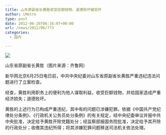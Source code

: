 ```yaml
---
title: 山东原副省长黄胜收受巨额钱物、道德败坏被双开
author: iMetro
type: post
date: 2012-06-26T06:16:07+00:00
url: /news/2012/06/773
categories:
  - 国内

---
```

![][1]

山东省原副省长黄胜（图片来源：齐鲁网）

新华网北京6月25日电日前，中共中央纪委对山东省原副省长黄胜严重违纪违法问题进行了立案检查。

经查，黄胜利用职务上的便利为他人谋取利益，收受巨额钱物，并给国家造成严重经济损失；道德败坏。

黄胜的上述行为已构成严重违纪，其中有的问题已涉嫌犯罪。依据《中国共产党纪律处分条例》、《行政机关公务员处分条例》的有关规定，经中央纪委审议并报中共中央批准，决定给予黄胜开除党籍处分；经监察部报国务院批准，决定给予其开除的行政处分；收缴其违纪所得；将其涉嫌犯罪问题移送司法机关依法处理。

 [1]: http://y2.ifengimg.com/44ee4bbc922fb6e8/2012/0625/rdn_4fe825e82f582.jpg